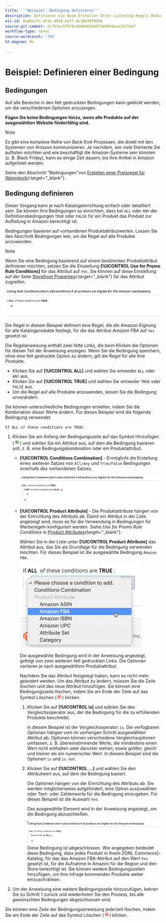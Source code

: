 ```yaml
---
title: '''Beispiel: Bedingung definieren'''
description: Definieren Sie beim Erstellen Ihrer Listening-Regeln Bedingungen zur Identifizierung der Commerce-Katalogprodukte, die auf dem Amazon Marketplace aufgeführt werden sollen.
exl-id: 8a48acfc-d31b-4919-bef7-8c300f0f9d94
source-git-commit: 2c753ec5f6f4cd509e61b4875e09e9a1a2577ee7
workflow-type: tm+mt
source-wordcount: '742'
ht-degree: 0%

---
```


# Beispiel: Definieren einer Bedingung

## Bedingungen

Auf alle Bereiche in den fett gedruckten Bedingungen kann geklickt werden, um die verschiedenen Optionen anzuzeigen.

**Fügen Sie keine Bedingungen hinzu, wenn alle Produkte auf der ausgewählten Website förderfähig sind.**

>[!NOTE]
>
>Es gibt eine komplexe Reihe von Back-End-Prozessen, die direkt mit den Systemen von Amazon kommunizieren. Je nachdem, wie viele Elemente Sie auflisten möchten und wie beschäftigt die Amazon-Systeme sein könnten (z. B. Black Friday), kann es einige Zeit dauern, bis Ihre Artikel in Amazon aufgelistet werden.

Siehe den Abschnitt &quot;Bedingungen&quot;von [Erstellen einer Preisregel für Warenkorb](https://docs.magento.com/user-guide/marketing/price-rules-catalog-create.html){:target=&quot;_blank&quot;}.

## Bedingung definieren

Dieser Vorgang kann je nach Katalogeinrichtung einfach oder detailliert sein. Sie können Ihre Bedingungen so einrichten, dass bei `ALL` oder `ANY` der Definitionsbedingungen `TRUE` oder `FALSE` für ein Produkt das Produkt zur Auflistung in Amazon berechtigt ist.

Bedingungen basieren auf vorhandenen Produktattributwerten. Lassen Sie den Abschnitt Bedingungen leer, um die Regel auf alle Produkte anzuwenden.

>[!NOTE]
>
>Wenn Sie eine Bedingung basierend auf einem bestimmten Produktattribut definieren möchten, setzen Sie die Einstellung **[!UICONTROL Use for Promo Rule Conditions]** für das Attribut auf `Yes`. Sie können auf diese Einstellung auf der Seite [Storefront Properties](https://docs.magento.com/user-guide/catalog/product-attributes-add.html){:target=&quot;_blank&quot;} für das Attribut zugreifen.

![Bedingung - Zeile 1](assets/ob-listing-rule-conditions-start.png)

Die Regel in diesem Beispiel definiert eine Regel, die die Amazon-Eignung für alle Katalogprodukte festlegt, für die das Attribut _Amazon FBA_ auf `Yes` gesetzt ist.

Die Regelanweisung enthält zwei fette Links, die beim Klicken die Optionen für diesen Teil der Anweisung anzeigen. Wenn Sie die Bedingung speichern, ohne eine fett gedruckte Option zu ändern, gilt die Regel für alle Ihre Produkte.

- Klicken Sie auf **[!UICONTROL ALL]** und wählen Sie entweder `ALL` oder `ANY` aus.
- Klicken Sie auf **[!UICONTROL TRUE]** und wählen Sie entweder `TRUE` oder `FALSE` aus.
- Um die Regel auf alle Produkte anzuwenden, lassen Sie die Bedingung unverändert.

Sie können unterschiedliche Bedingungen erstellen, indem Sie die Kombination dieser Werte ändern. Für dieses Beispiel wird die folgende Bedingung verwendet:

`If ALL of these conditions are TRUE:`

1. Klicken Sie am Anfang der Bedingungszeile auf das Symbol Hinzufügen (![Symbol hinzufügen](assets/btn-add-grn.png)) und wählen Sie ein Attribut aus, auf dem die Bedingung basieren soll, z. B. eine Bedingungskombination oder ein Produktattribut.

   - **[!UICONTROL Conditions Combination]** - Ermöglicht die Erstellung eines weiteren Satzes von  `All/Any` und  `True/False` Bedingungen innerhalb des vorhandenen Satzes.

      ![Bedingungskombination](assets/ob-conditions-combinations.png)

   - **[!UICONTROL Product Attribute]** - Die Produktattribute hängen von der Einrichtung des Attributs ab. Damit ein Attribut in der Liste angezeigt wird, muss es für die Verwendung in Bedingungen für Werberegeln konfiguriert werden. Siehe _Use for Promo Rule Conditions_ in [Product Attributes](https://docs.magento.com/user-guide/stores/attributes-product.html){target=&quot;_blank&quot;}.

      Wählen Sie in der Liste unter **[!UICONTROL Product Attribute]** das Attribut aus, das Sie als Grundlage für die Bedingung verwenden möchten. Für dieses Beispiel ist die ausgewählte Bedingung `Amazon FBA`.

      ![Bedingungszeile 2, Teil 2](assets/ob-condition-attribute-dropdown.png)

      Die ausgewählte Bedingung wird in der Anweisung angezeigt, gefolgt von zwei weiteren fett gedruckten Links. Die Optionen variieren je nach ausgewähltem Produktattribut.

      Nachdem Sie das Attribut festgelegt haben, kann es nicht mehr geändert werden. Um das Attribut zu ändern, müssen Sie die Zeile löschen und das neue Attribut hinzufügen. Sie können eine Bedingungszeile löschen, indem Sie am Ende der Zeile auf das Symbol Löschen (![Löschsymbol](assets/btn-del-red.png)) klicken.

      1. Klicken Sie auf **[!UICONTROL is]** und wählen Sie den Vergleichsoperator aus, der die Bedingung für die zu erfüllenden Produkte beschreibt.

         In diesem Beispiel ist der Vergleichsoperator `is`. Die verfügbaren Optionen hängen vom im vorherigen Schritt ausgewählten Attribut ab. Optionen können verschiedene Vergleichsoptionen umfassen, z. B. übereinstimmende Werte, die mindestens einen Wert nicht enthalten oder darunter stehen, sowie größer, gleich und kleiner als ein numerischer Wert. In diesem Beispiel sind die Optionen `is` und `is not`.

      1. Klicken Sie auf **[!UICONTROL ...]** und wählen Sie den Attributwert aus, auf dem die Bedingung basiert.

         Die Optionen hängen von der Einrichtung des Attributs ab. Sie werden möglicherweise aufgefordert, eine Option auszuwählen oder Text- oder Zahlenwerte für die Bedingung einzugeben. Für dieses Beispiel ist die Auswahl `Yes`.

         Das ausgewählte Element wird in der Anweisung angezeigt, um die Bedingung abzuschließen.

         ![Bedingungszeile 2, Teil 3](assets/ob-listing-rule-condition-is.png)
   Diese Bedingung ist abgeschlossen. Wie angegeben bedeutet diese Bedingung, dass jedes Produkt in Ihrem [!DNL Commerce]-Katalog, für das das Amazon FBA-Attribut auf den Wert `Yes` gesetzt ist, für die Aufnahme in Amazon für die Region und den Store berechtigt ist. Sie können weitere Bedingungszeilen hinzufügen, um Ihre infrage kommenden Produkte weiter einzuschränken.

1. Um der Anweisung eine weitere Bedingungszeile hinzuzufügen, kehren Sie zu Schritt 1 zurück und wiederholen Sie den Prozess, bis alle gewünschten Bedingungen abgeschlossen sind.

Sie können eine Zeile der Bedingungsanweisung jederzeit löschen, indem Sie am Ende der Zeile auf das Symbol Löschen (![Löschsymbol](assets/btn-del-red.png)) klicken.

